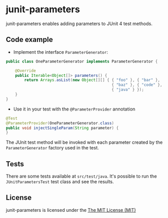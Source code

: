 # junit-parameters

junit-parameters enables adding parameters to JUnit 4 test methods.

## Code example

* Implement the interface `ParameterGenerator`:

```java
public class OneParameterGenerator implements ParameterGenerator {

    @Override
    public Iterable<Object[]> parameters() {
        return Arrays.asList(new Object[][] { { "foo" }, { "bar" }, 
                                              { "baz" }, { "code" },
                                              { "java" } });
    }
}
```

* Use it in your test with the `@ParameterProvider` annotation

```java
@Test
@ParameterProvider(OneParameterGenerator.class)
public void injectSingleParam(String parameter) {
}
```

The JUnit test method will be invoked with each parameter created by the `ParameterGenerator` factory used in the test.

## Tests

There are some tests available at `src/test/java`. It's possible to run the `JUnitParametersTest` test class and see the results.

## License

junit-parameters is licensed under the [The MIT License (MIT)](http://choosealicense.com/licenses/mit/)
